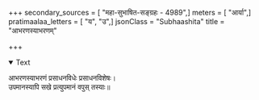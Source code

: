 +++
secondary_sources = [ "महा-सुभाषित-सङ्ग्रहः - 4989",]
meters = [ "आर्या",]
pratimaalaa_letters = [ "य", "उ",]
jsonClass = "Subhaashita"
title = "आभरणस्याभरणम्"

+++

<details open><summary>Text</summary>

आभरणस्याभरणं प्रसाधनविधेः प्रसाधनविशेषः।  
उपमानस्यापि सखे प्रत्युपमानं वपुस् तस्याः॥
</details>
